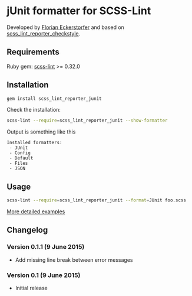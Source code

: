 jUnit formatter for SCSS-Lint
=============================

Developed by [Florian Eckerstorfer](https://florian.ec) and based on [scss_lint_reporter_checkstyle](https://github.com/Sweetchuck/scss_lint_reporter_checkstyle).


Requirements
------------

Ruby gem: [scss-lint](https://github.com/causes/scss-lint) >= 0.32.0


Installation
------------

```bash
gem install scss_lint_reporter_junit
```

Check the installation:
```bash
scss-lint --require=scss_lint_reporter_junit --show-formatter
```
Output is something like this
```
Installed formatters:
 - JUnit
 - Config
 - Default
 - Files
 - JSON
```

Usage
-----

```bash
scss-lint --require=scss_lint_reporter_junit --format=JUnit foo.scss
```
[More detailed examples](https://github.com/causes/scss-lint/blob/master/README.md#usage)


Changelog
---------

### Version 0.1.1 (9 June 2015)

- Add missing line break between error messages

### Version 0.1 (9 June 2015)

- Initial release
